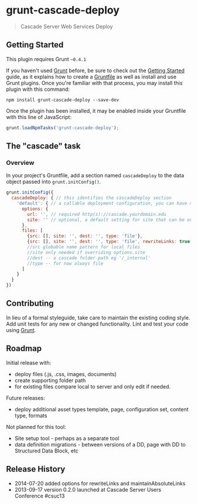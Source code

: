 # grunt-cascade-deploy

> Cascade Server Web Services Deploy

## Getting Started
This plugin requires Grunt `~0.4.1`

If you haven't used [Grunt](http://gruntjs.com/) before, be sure to check out the [Getting Started](http://gruntjs.com/getting-started) guide, as it explains how to create a [Gruntfile](http://gruntjs.com/sample-gruntfile) as well as install and use Grunt plugins. Once you're familiar with that process, you may install this plugin with this command:

```shell
npm install grunt-cascade-deploy --save-dev
```

Once the plugin has been installed, it may be enabled inside your Gruntfile with this line of JavaScript:

```js
grunt.loadNpmTasks('grunt-cascade-deploy');
```

## The "cascade" task

### Overview
In your project's Gruntfile, add a section named `cascadeDeploy` to the data object passed into `grunt.initConfig()`.

```js
grunt.initConfig({
  cascadeDeploy: { // this identifies the cascadeDeploy section
    'default': { // a callable deployment configuration, you can have more than one
      options: {
        url: '', // required http(s)://cascade.yourdomain.edu
        site: '' // optional, a default setting for site that can be overridden by the files section
      },
      files: [
        {src: [], site: '', dest: '', type: 'file'},
        {src: [], site: '', dest: '', type: 'file', rewriteLinks: true, maintainAbsoluteLinks: true},
        //src globable name pattern for local files
        //site only needed if overriding options.site
        //dest -- a cascade folder path eg '/_internal'
        //type -- for now always file
      ]
    }
  }
})
```

## Contributing
In lieu of a formal styleguide, take care to maintain the existing coding style. Add unit tests for any new or changed functionality. Lint and test your code using [Grunt](http://gruntjs.com/).

## Roadmap

Initial release with:
* deploy files (.js, .css, images, documents)
* create supporting folder path
* for existing files compare local to server and only edit if needed.

Future releases:
* deploy additional asset types template, page, configuration set, content type, formats

Not planned for this tool:
* Site setup tool - perhaps as a separate tool
* data definition migrations - between versions of a DD, page with DD to Structured Data Block, etc

## Release History

* 2014-07-20 added options for rewriteLinks and maintainAbsoluteLinks
* 2013-09-17 version 0.2.0 launched at Cascade Server Users Conference #csuc13
